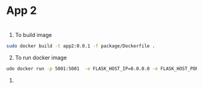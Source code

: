 # App 2

#

##

1. To build image

```bash
sudo docker build -t app2:0.0.1 -f package/Dockerfile .
```

2. To run docker image
```bash
udo docker run -p 5001:5001  -e FLASK_HOST_IP=0.0.0.0 -e FLASK_HOST_PORT=5001 -it docker.io/library/app2:0.0.1
```

1. 